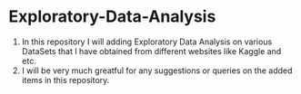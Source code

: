 # Exploratory-Data-Analysis

1) In this repository I will adding Exploratory Data Analysis on various DataSets that I have obtained from different websites like Kaggle and etc.
2) I will be very much greatful for any suggestions or queries on the added items in this repository.


